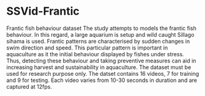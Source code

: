 # SSVid-Frantic
Frantic fish behaviour dataset
The study attempts to models the frantic fish behaviour. In this regard, a large aquarium is setup and wild caught Sillago sihama is used. Frantic patterns are characterised by sudden changes in swim direction and speed. This particular pattern is important in aquaculture as it the initial behaviour displayed by fishes under stress. Thus, detecting these behaviour and taking preventive measures can aid in increasing harvest and sustainability in aquaculture. 
The dataset must be used for research purpose only.
The datset contains 16 videos, 7 for training and 9 for testing. Each video varies from 10-30 seconds in duration and are captured at 12fps.
